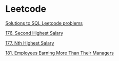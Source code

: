 # Leetcode
[Solutions to SQL Leetcode problems](https://github.com/kesanibharath/Leetcode/tree/main/SQL)

[176. Second Highest Salary](https://github.com/kesanibharath/Leetcode/blob/73e072fee47fd7b89b7e66e32567c17294e0ba19/SQL/176.%20Second%20Highest%20Salary)

[177. Nth Highest Salary](https://github.com/kesanibharath/Leetcode/blob/73e072fee47fd7b89b7e66e32567c17294e0ba19/SQL/177.%20Nth%20Highest%20Salary)

[181. Employees Earning More Than Their Managers](https://github.com/kesanibharath/Leetcode/blob/main/SQL/181.%20Employees%20Earning%20More%20Than%20Their%20Managers)

